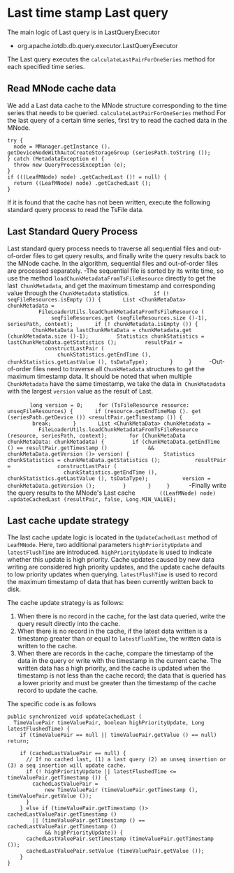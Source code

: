 <!--

    Licensed to the Apache Software Foundation (ASF) under one
    or more contributor license agreements. See the NOTICE file
    distributed with this work for additional information
    regarding copyright ownership. The ASF licenses this file
    to you under the Apache License, Version 2.0 (the
    "License"); you may not use this file except in compliance
    with the License. You may obtain a copy of the License at

        http://www.apache.org/licenses/LICENSE-2.0

    Unless required by applicable law or agreed to in writing,
    software distributed under the License is distributed on an
    "AS IS" BASIS, WITHOUT WARRANTIES OR CONDITIONS OF ANY
    KIND, either express or implied. See the License for the
    specific language governing permissions and limitations
    under the License.

-->

# Last time stamp Last query

The main logic of Last query is in LastQueryExecutor

* org.apache.iotdb.db.query.executor.LastQueryExecutor

The Last query executes the `calculateLastPairForOneSeries` method for each specified time series.

## Read MNode cache data

We add a Last data cache to the MNode structure corresponding to the time series that needs to be queried. `calculateLastPairForOneSeries` method For the last query of a certain time series, first try to read the cached data in the MNode.
```
try {
  node = MManager.getInstance (). getDeviceNodeWithAutoCreateStorageGroup (seriesPath.toString ());
} catch (MetadataException e) {
  throw new QueryProcessException (e);
}
if (((LeafMNode) node) .getCachedLast ()! = null) {
  return ((LeafMNode) node) .getCachedLast ();
}
```
If it is found that the cache has not been written, execute the following standard query process to read the TsFile data.

## Last Standard Query Process

Last standard query process needs to traverse all sequential files and out-of-order files to get query results, and finally write the query results back to the MNode cache. In the algorithm, sequential files and out-of-order files are processed separately.
-The sequential file is sorted by its write time, so use the method `loadChunkMetadataFromTsFileResource` directly to get the last` ChunkMetadata`, and get the maximum timestamp and corresponding value through the `ChunkMetadata` statistics.
    ```
    if (! seqFileResources.isEmpty ()) {
      List <ChunkMetaData> chunkMetadata =
          FileLoaderUtils.loadChunkMetadataFromTsFileResource (
              seqFileResources.get (seqFileResources.size ()-1), seriesPath, context);
      if (! chunkMetadata.isEmpty ()) {
        ChunkMetaData lastChunkMetaData = chunkMetadata.get (chunkMetadata.size ()-1);
        Statistics chunkStatistics = lastChunkMetaData.getStatistics ();
        resultPair =
            constructLastPair (
                chunkStatistics.getEndTime (), chunkStatistics.getLastValue (), tsDataType);
      }
    }
    ```
-Out-of-order files need to traverse all `ChunkMetadata` structures to get the maximum timestamp data. It should be noted that when multiple `ChunkMetadata` have the same timestamp, we take the data in` ChunkMatadata` with the largest `version` value as the result of Last.

    ```
    long version = 0;
    for (TsFileResource resource: unseqFileResources) {
      if (resource.getEndTimeMap (). get (seriesPath.getDevice ()) <resultPair.getTimestamp ()) {
        break;
      }
      List <ChunkMetaData> chunkMetadata =
          FileLoaderUtils.loadChunkMetadataFromTsFileResource (resource, seriesPath, context);
      for (ChunkMetaData chunkMetaData: chunkMetadata) {
        if (chunkMetaData.getEndTime () == resultPair.getTimestamp ()
            && chunkMetaData.getVersion ()> version) {
          Statistics chunkStatistics = chunkMetaData.getStatistics ();
          resultPair =
              constructLastPair (
                  chunkStatistics.getEndTime (), chunkStatistics.getLastValue (), tsDataType);
          version = chunkMetaData.getVersion ();
        }
      }
    }
    ```
 -Finally write the query results to the MNode's Last cache
    ```
    ((LeafMNode) node) .updateCachedLast (resultPair, false, Long.MIN_VALUE);
    ```

## Last cache update strategy

The last cache update logic is located in the `UpdateCachedLast` method of` LeafMNode`. Here, two additional parameters `highPriorityUpdate` and` latestFlushTime` are introduced. `highPriorityUpdate` is used to indicate whether this update is high priority. Cache updates caused by new data writing are considered high priority updates, and the update cache defaults to low priority updates when querying. `latestFlushTime` is used to record the maximum timestamp of data that has been currently written back to disk.

The cache update strategy is as follows:

1. When there is no record in the cache, for the last data queried, write the query result directly into the cache.
2. When there is no record in the cache, if the latest data written is a timestamp greater than or equal to `latestFlushTime`, the written data is written to the cache.
3. When there are records in the cache, compare the timestamp of the data in the query or write with the timestamp in the current cache. The written data has a high priority, and the cache is updated when the timestamp is not less than the cache record; the data that is queried has a lower priority and must be greater than the timestamp of the cache record to update the cache.

The specific code is as follows
```
public synchronized void updateCachedLast (
  TimeValuePair timeValuePair, boolean highPriorityUpdate, Long latestFlushedTime) {
    if (timeValuePair == null || timeValuePair.getValue () == null) return;
    
    if (cachedLastValuePair == null) {
      // If no cached last, (1) a last query (2) an unseq insertion or (3) a seq insertion will update cache.
      if (! highPriorityUpdate || latestFlushedTime <= timeValuePair.getTimestamp ()) {
        cachedLastValuePair =
            new TimeValuePair (timeValuePair.getTimestamp (), timeValuePair.getValue ());
      }
    } else if (timeValuePair.getTimestamp ()> cachedLastValuePair.getTimestamp ()
        || (timeValuePair.getTimestamp () == cachedLastValuePair.getTimestamp ()
            && highPriorityUpdate)) {
      cachedLastValuePair.setTimestamp (timeValuePair.getTimestamp ());
      cachedLastValuePair.setValue (timeValuePair.getValue ());
    }
}
```